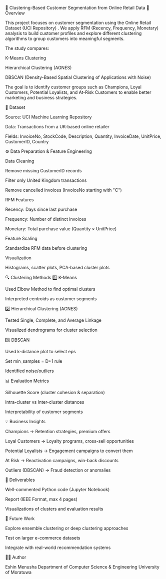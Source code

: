 🛒 Clustering-Based Customer Segmentation from Online Retail Data
📌 Overview

This project focuses on customer segmentation using the Online Retail Dataset (UCI Repository)
.
We apply RFM (Recency, Frequency, Monetary) analysis to build customer profiles and explore different clustering algorithms to group customers into meaningful segments.

The study compares:

K-Means Clustering

Hierarchical Clustering (AGNES)

DBSCAN (Density-Based Spatial Clustering of Applications with Noise)

The goal is to identify customer groups such as Champions, Loyal Customers, Potential Loyalists, and At-Risk Customers to enable better marketing and business strategies.

📂 Dataset

Source: UCI Machine Learning Repository

Data: Transactions from a UK-based online retailer

Fields: InvoiceNo, StockCode, Description, Quantity, InvoiceDate, UnitPrice, CustomerID, Country

⚙️ Data Preparation & Feature Engineering

Data Cleaning

Remove missing CustomerID records

Filter only United Kingdom transactions

Remove cancelled invoices (InvoiceNo starting with "C")

RFM Features

Recency: Days since last purchase

Frequency: Number of distinct invoices

Monetary: Total purchase value (Quantity × UnitPrice)

Feature Scaling

Standardize RFM data before clustering

Visualization

Histograms, scatter plots, PCA-based cluster plots

🔍 Clustering Methods
1️⃣ K-Means

Used Elbow Method to find optimal clusters

Interpreted centroids as customer segments

2️⃣ Hierarchical Clustering (AGNES)

Tested Single, Complete, and Average Linkage

Visualized dendrograms for cluster selection

3️⃣ DBSCAN

Used k-distance plot to select eps

Set min_samples = D+1 rule

Identified noise/outliers

📊 Evaluation Metrics

Silhouette Score (cluster cohesion & separation)

Intra-cluster vs Inter-cluster distances

Interpretability of customer segments

💡 Business Insights

Champions → Retention strategies, premium offers

Loyal Customers → Loyalty programs, cross-sell opportunities

Potential Loyalists → Engagement campaigns to convert them

At Risk → Reactivation campaigns, win-back discounts

Outliers (DBSCAN) → Fraud detection or anomalies

📑 Deliverables

Well-commented Python code (Jupyter Notebook)

Report (IEEE Format, max 4 pages)

Visualizations of clusters and evaluation results

🚀 Future Work

Explore ensemble clustering or deep clustering approaches

Test on larger e-commerce datasets

Integrate with real-world recommendation systems

👨‍💻 Author

Eshin Menusha
Department of Computer Science & Engineering
University of Moratuwa
